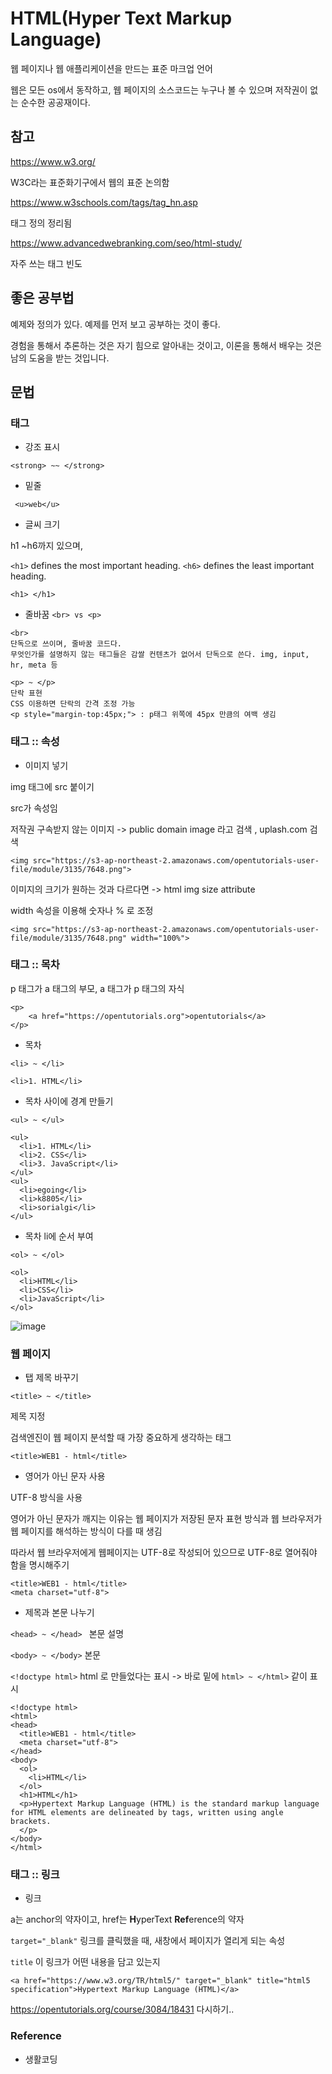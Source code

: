 # HTML(Hyper Text Markup Language)

웹 페이지나 웹 애플리케이션을 만드는 표준 마크업 언어

웹은 모든 os에서 동작하고, 웹 페이지의 소스코드는 누구나 볼 수 있으며 저작권이 없는 순수한 공공재이다.

## 참고

https://www.w3.org/

W3C라는 표준화기구에서 웹의 표준 논의함

https://www.w3schools.com/tags/tag_hn.asp

태그 정의 정리됨

https://www.advancedwebranking.com/seo/html-study/

자주 쓰는 태그 빈도 

## 좋은 공부법

예제와 정의가 있다. 예제를 먼저 보고 공부하는 것이 좋다.

경험을 통해서 추론하는 것은 자기 힘으로 알아내는 것이고, 이론을 통해서 배우는 것은 남의 도움을 받는 것입니다.

## 문법

### 태그

- 강조 표시

```
<strong> ~~ </strong>
```

- 밑줄

~~~
 <u>web</u>
~~~

- 글씨 크기

h1 ~h6까지 있으며,

`<h1>` defines the most important heading. `<h6>` defines the least important heading.

~~~
<h1> </h1>
~~~

- 줄바꿈  `<br> vs <p>`

~~~
<br>
단독으로 쓰이며, 줄바꿈 코드다.
무엇인가를 설명하지 않는 태그들은 감쌀 컨텐츠가 없어서 단독으로 쓴다. img, input, hr, meta 등

<p> ~ </p>
단락 표현
CSS 이용하면 단락의 간격 조정 가능
<p style="margin-top:45px;"> : p태그 위쪽에 45px 만큼의 여백 생김
~~~

### 태그 :: 속성

- 이미지 넣기

img 태그에 src 붙이기

src가 속성임

저작권 구속받지 않는 이미지 -> public domain image 라고 검색 , uplash.com 검색

~~~
<img src="https://s3-ap-northeast-2.amazonaws.com/opentutorials-user-file/module/3135/7648.png">
~~~

이미지의 크기가 원하는 것과 다르다면 -> html img size attribute

width 속성을 이용해 숫자나 % 로 조정

~~~
<img src="https://s3-ap-northeast-2.amazonaws.com/opentutorials-user-file/module/3135/7648.png" width="100%">
~~~

### 태그 :: 목차

p 태그가 a 태그의 부모, a 태그가 p 태그의 자식

~~~
<p>
    <a href="https://opentutorials.org">opentutorials</a>
</p>
~~~

- 목차

`<li> ~ </li>`

~~~
<li>1. HTML</li>
~~~

- 목차 사이에 경계 만들기

`<ul> ~ </ul>`

~~~
<ul>
  <li>1. HTML</li>
  <li>2. CSS</li>
  <li>3. JavaScript</li>
</ul>
<ul>
  <li>egoing</li>
  <li>k8805</li>
  <li>sorialgi</li>
</ul>
~~~

- 목차 li에 순서 부여

`<ol> ~ </ol>`

~~~
<ol>
  <li>HTML</li>
  <li>CSS</li>
  <li>JavaScript</li>
</ol>
~~~







![image](https://user-images.githubusercontent.com/93963499/148503325-b21d6911-0239-402b-95ca-278202592b35.png)

### 웹 페이지 

- 탭 제목 바꾸기

`<title> ~ </title>`

제목 지정

검색엔진이 웹 페이지 분석할 때 가장 중요하게 생각하는 태그 

~~~
<title>WEB1 - html</title>
~~~

- 영어가 아닌 문자 사용

UTF-8 방식을 사용

영어가 아닌 문자가 깨지는 이유는 웹 페이지가 저장된 문자 표현 방식과 웹 브라우저가 웹 페이지를 해석하는 방식이 다를 때 생김

따라서 웹 브라우저에게 웹페이지는 UTF-8로 작성되어 있으므로 UTF-8로 열어줘야 함을 명시해주기

~~~
<title>WEB1 - html</title>
<meta charset="utf-8">
~~~

- 제목과 본문 나누기

`<head> ~ </head> ` 본문 설명

`<body> ~ </body>` 본문

`<!doctype html>` html 로 만들었다는 표시  -> 바로 밑에 `html> ~ </html>`  같이 표시

```
<!doctype html>
<html>
<head>
  <title>WEB1 - html</title>
  <meta charset="utf-8">
</head>
<body>
  <ol>
    <li>HTML</li>
  </ol>
  <h1>HTML</h1>
  <p>Hypertext Markup Language (HTML) is the standard markup language for HTML elements are delineated by tags, written using angle brackets.
  </p>
</body>
</html>
```

### 태그 :: 링크

- 링크

a는 anchor의 약자이고,  href는 **H**yperText **Ref**erence의 약자

`target="_blank"` 링크를 클릭했을 때, 새창에서 페이지가 열리게 되는 속성

`title` 이 링크가 어떤 내용을 담고 있는지 

~~~
<a href="https://www.w3.org/TR/html5/" target="_blank" title="html5 specification">Hypertext Markup Language (HTML)</a>
~~~



https://opentutorials.org/course/3084/18431 다시하기..



### Reference

- 생활코딩
